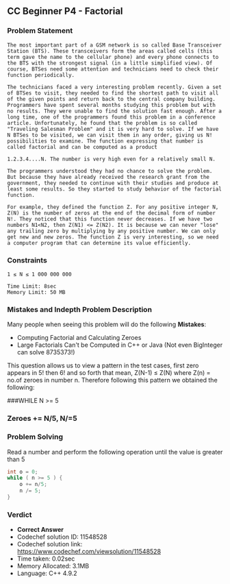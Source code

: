## CC Beginner P4 - Factorial

### Problem Statement

```
The most important part of a GSM network is so called Base Transceiver Station (BTS). These transceivers form the areas called cells (this term gave the name to the cellular phone) and every phone connects to the BTS with the strongest signal (in a little simplified view). Of course, BTSes need some attention and technicians need to check their function periodically.

The technicians faced a very interesting problem recently. Given a set of BTSes to visit, they needed to find the shortest path to visit all of the given points and return back to the central company building. Programmers have spent several months studying this problem but with no results. They were unable to find the solution fast enough. After a long time, one of the programmers found this problem in a conference article. Unfortunately, he found that the problem is so called "Traveling Salesman Problem" and it is very hard to solve. If we have N BTSes to be visited, we can visit them in any order, giving us N! possibilities to examine. The function expressing that number is called factorial and can be computed as a product

1.2.3.4....N. The number is very high even for a relatively small N.

The programmers understood they had no chance to solve the problem. But because they have already received the research grant from the government, they needed to continue with their studies and produce at least some results. So they started to study behavior of the factorial function.

For example, they defined the function Z. For any positive integer N, Z(N) is the number of zeros at the end of the decimal form of number N!. They noticed that this function never decreases. If we have two numbers N1<N2, then Z(N1) <= Z(N2). It is because we can never "lose" any trailing zero by multiplying by any positive number. We can only get new and new zeros. The function Z is very interesting, so we need a computer program that can determine its value efficiently.
```

### Constraints

```
1 ≤ N ≤ 1 000 000 000

Time Limit: 8sec
Memory Limit: 50 MB
```

### Mistakes and Indepth Problem Description

Many people when seeing this problem will do the following **Mistakes**: 

- Computing Factorial and Calculating Zeroes
- Large Factorials Can't be Computed in C++ or Java (Not even BigInteger can solve 8735373!)

This question allows us to view a pattern in the test cases, first zero appears in 5! then 6! and so forth that mean, Z(N-1) ≤ Z(N) where Z(n) = no.of zeroes in number n. Therefore following this pattern we obtained the following:

###WHILE N >= 5
###    Zeroes += N/5, N/=5

### Problem Solving

Read a number and perform the following operation until the value is greater than 5

```C++
int o = 0;
while ( n >= 5 ) {
    o += n/5;
    n /= 5;
}
```

### Verdict

- **Correct Answer**
- Codechef solution ID: 11548528
- Codechef solution link: https://www.codechef.com/viewsolution/11548528
- Time taken: 0.02sec
- Memory Allocated: 3.1MB
- Language: C++ 4.9.2
